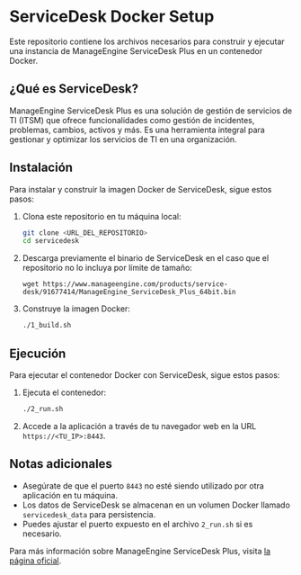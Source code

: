 # ServiceDesk Docker Setup

Este repositorio contiene los archivos necesarios para construir y ejecutar una instancia de ManageEngine ServiceDesk Plus en un contenedor Docker.

## ¿Qué es ServiceDesk?

ManageEngine ServiceDesk Plus es una solución de gestión de servicios de TI (ITSM) que ofrece funcionalidades como gestión de incidentes, problemas, cambios, activos y más. Es una herramienta integral para gestionar y optimizar los servicios de TI en una organización.

## Instalación

Para instalar y construir la imagen Docker de ServiceDesk, sigue estos pasos:


1. Clona este repositorio en tu máquina local:
    ```sh
    git clone <URL_DEL_REPOSITORIO>
    cd servicedesk
    ```
2. Descarga previamente el binario de ServiceDesk en el caso que el repositorio no lo incluya por límite de tamaño:
    ```
    wget https://www.manageengine.com/products/service-desk/91677414/ManageEngine_ServiceDesk_Plus_64bit.bin  
    ```

3. Construye la imagen Docker:
    ```sh
    ./1_build.sh
    ```

## Ejecución

Para ejecutar el contenedor Docker con ServiceDesk, sigue estos pasos:

1. Ejecuta el contenedor:
    ```sh
    ./2_run.sh
    ```

2. Accede a la aplicación a través de tu navegador web en la URL `https://<TU_IP>:8443`.

## Notas adicionales

- Asegúrate de que el puerto `8443` no esté siendo utilizado por otra aplicación en tu máquina.
- Los datos de ServiceDesk se almacenan en un volumen Docker llamado `servicedesk_data` para persistencia.
- Puedes ajustar el puerto expuesto en el archivo `2_run.sh` si es necesario.

Para más información sobre ManageEngine ServiceDesk Plus, visita [la página oficial](https://www.manageengine.com/products/service-desk/).